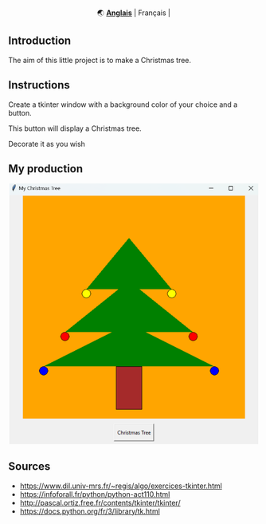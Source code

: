 <div align="center" markdown>

🌏
[**Anglais**](https://github.com/Mastocodeur/Tkinter_projects/blob/main/Arbre_De_Noel/README.md) |
Français |


</div>


## Introduction

The aim of this little project is to make a Christmas tree.

## Instructions

Create a tkinter window with a background color of your choice and a button. 

This button will display a Christmas tree. 

Decorate it as you wish 

## My production

<div align="center" markdown>
   <img src="images\christmas_tree.png" width="500">
</div>


## Sources
- https://www.dil.univ-mrs.fr/~regis/algo/exercices-tkinter.html
- https://infoforall.fr/python/python-act110.html
- http://pascal.ortiz.free.fr/contents/tkinter/tkinter/
- https://docs.python.org/fr/3/library/tk.html
